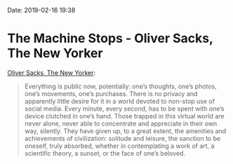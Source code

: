 Date: 2019-02-16 19:38

# The Machine Stops - Oliver Sacks, The New Yorker

[Oliver Sacks, The New Yorker](https://www.newyorker.com/magazine/2019/02/11/the-machine-stops):

> Everything is public now, potentially: one’s thoughts, one’s photos, one’s movements, one’s purchases. There is no privacy and apparently little desire for it in a world devoted to non-stop use of social media. Every minute, every second, has to be spent with one’s device clutched in one’s hand. Those trapped in this virtual world are never alone, never able to concentrate and appreciate in their own way, silently. They have given up, to a great extent, the amenities and achievements of civilization: solitude and leisure, the sanction to be oneself, truly absorbed, whether in contemplating a work of art, a scientific theory, a sunset, or the face of one’s beloved.
